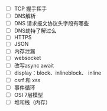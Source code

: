 - [ ] TCP 握手挥手
- [ ] DNS解析
- [ ] DNS 请求报文协议头字段有哪些
- [ ] DNS劫持了解过么
- [ ] HTTPS
- [ ] JSON
- [ ] 内存泄漏
- [ ] websocket
- [ ] 改写async await
- [ ] display：block、inlineblock、 inline
- [ ] csrf 和 xss
- [ ] 事件循环
- [ ] OSI 7层模型
- [ ] 堆和栈（内存）